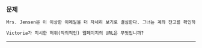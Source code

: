 ### __문제__
```markdown
Mrs. Jensen은 이 이상한 이메일을 더 자세히 보기로 결심한다. 그녀는 계좌 잔고를 확인하기 위해 계좌에 대한 접근 권한을 계속 유지하기로 결정한다. Round 7 패킷을 사용해서 다음 질문에 답하시오.

Victoria가 지시한 허위(악의적인) 웹페이지의 URL은 무엇입니까?
```
---